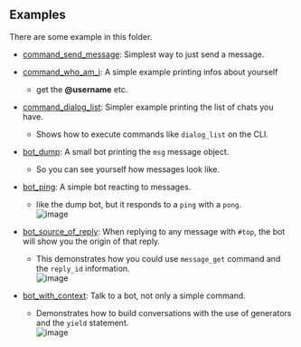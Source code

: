 ## Examples
There are some example in this folder.

- [command_send_message](https://github.com/luckydonald/pytg/blob/master/examples/command_send_message.py): Simplest way to just send a message.
    
- [command_who_am_i](https://github.com/luckydonald/pytg/blob/master/examples/command_who_am_i.py): A simple example printing infos about yourself
    - get the **@username** etc.
    
- [command_dialog_list](https://github.com/luckydonald/pytg/blob/master/examples/command_dialog_list.py): Simpler example printing the list of chats you have.
    - Shows how to execute commands like `dialog_list` on the CLI.
    
- [bot_dump](https://github.com/luckydonald/pytg/blob/master/examples/bot_dump.py):  A small bot printing the `msg` message object.
    - So you can see yourself how messages look like.    
    
- [bot_ping](https://github.com/luckydonald/pytg/blob/master/examples/bot_ping.py):  A simple bot reacting to messages.
    - like the dump bot, but it responds to a `ping` with a `pong`.    
    ![image](https://cloud.githubusercontent.com/assets/2737108/14706123/202761dc-07bd-11e6-928c-9d5b2a85239a.png)
    
- [bot_source_of_reply](https://github.com/luckydonald/pytg/blob/master/examples/bot_source_of_reply.py): When replying to any message with `#top`, the bot will show you the origin of that reply.
    - This demonstrates how you could use `message_get` command and the `reply_id` information.    
    ![image](https://cloud.githubusercontent.com/assets/2737108/14706283/fdbc22bc-07bd-11e6-978a-24fd14030fd2.png)

- [bot_with_context](https://github.com/luckydonald/pytg/blob/master/examples/bot_with_context.py): Talk to a bot, not only a simple command.
    - Demonstrates how to build conversations with the use of generators and the `yield` statement.    
    ![image](https://cloud.githubusercontent.com/assets/2737108/14706247/d57dcc56-07bd-11e6-870c-f07f770e2fda.png)


